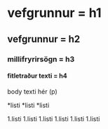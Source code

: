 # vefgrunnur = h1 

## vefgrunnur = h2 

### millifryrirsögn = h3 

#### fitletraður texti = h4 

body texti hér (p)

*listi
*listi
*listi 

1.listi
1.listi
1.listi 
1.listi
1.listi
1.listi
